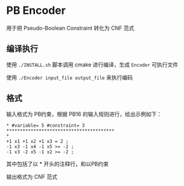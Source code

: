 # PB Encoder

用于把 Pseudo-Boolean Constraint 转化为 CNF 范式

## 编译执行

使用 `./INSTALL.sh` 脚本调用 cmake 进行编译，生成 `Encoder` 可执行文件

使用 `./Encoder input_file output_file` 来执行编码


## 格式

输入格式为 PB约束，根据 PB16 的输入规则进行，给出示例如下：

```
* #variable= 5 #constraint= 3
****************************************
*
+1 x1 +1 x2 +1 x3 = 2 ;
-1 x3 -1 x4 -1 x5 >= -2 ;
-1 x3 -2 x5 -1 x2 >= -2 ;
```

其中包括了以 * 开头的注释行，和以PB约束

输出格式为 CNF 范式 
